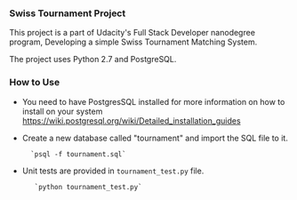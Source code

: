 ### Swiss Tournament Project
This project is a part of Udacity's Full Stack Developer
nanodegree program, Developing a simple Swiss 
Tournament Matching System.

The project uses Python 2.7 and PostgreSQL.

### How to Use
- You need to have PostgresSQL installed for more information
on how to install on your system
https://wiki.postgresql.org/wiki/Detailed_installation_guides

- Create a new database called "tournament" and import
the SQL file to it.

        `psql -f tournament.sql`
    
- Unit tests are provided in `tournament_test.py` file.
       
         `python tournament_test.py`
